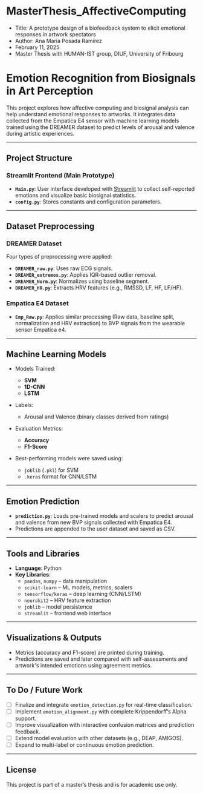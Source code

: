 # MasterThesis_AffectiveComputing
- Title: A prototype design of a biofeedback system to elicit emotional responses in artwork spectators
- Author: Ana Maria Posada Ramirez
- February 11, 2025
- Master Thesis with HUMAN-IST group, DIUF, University of Fribourg
  
# Emotion Recognition from Biosignals in Art Perception

This project explores how affective computing and biosignal analysis can help understand emotional responses to artworks. It integrates data collected from the Empatica E4 sensor with machine learning models trained using the DREAMER dataset to predict levels of arousal and valence during artistic experiences.

---

## Project Structure

### Streamlit Frontend (Main Prototype)
- **`Main.py`**: User interface developed with [Streamlit](https://streamlit.io/) to collect self-reported emotions and visualize basic biosignal statistics.
- **`config.py`**: Stores constants and configuration parameters.

---

## Dataset Preprocessing

### DREAMER Dataset  
Four types of preprocessing were applied:
- **`DREAMER_raw.py`**: Uses raw ECG signals.
- **`DREAMER_extremos.py`**: Applies IQR-based outlier removal.
- **`DREAMER_Norm.py`**: Normalizes using baseline segment.
- **`DREAMER_HR.py`**: Extracts HRV features (e.g., RMSSD, LF, HF, LF/HF).

### Empatica E4 Dataset
- **`Emp_Raw.py`**: Applies similar processing (Raw data, baseline split, normalization and HRV extraction) to BVP signals from the wearable sensor Empatica e4.

---

## Machine Learning Models

- Models Trained:
  - **SVM**
  - **1D-CNN**
  - **LSTM**

- Labels:
  - Arousal and Valence (binary classes derived from ratings)

- Evaluation Metrics:
  - **Accuracy**
  - **F1-Score**

- Best-performing models were saved using:
  - `joblib` (`.pkl`) for SVM
  - `.keras` format for CNN/LSTM

---

## Emotion Prediction

- **`prediction.py`**: Loads pre-trained models and scalers to predict arousal and valence from new BVP signals collected with Empatica E4.
- Predictions are appended to the user dataset and saved as CSV.

---

## Tools and Libraries

- **Language**: Python
- **Key Libraries**:
  - `pandas`, `numpy` – data manipulation
  - `scikit-learn` – ML models, metrics, scalers
  - `tensorflow/keras` – deep learning (CNN/LSTM)
  - `neurokit2` – HRV feature extraction
  - `joblib` – model persistence
  - `streamlit` – frontend web interface

---

## Visualizations & Outputs

- Metrics (accuracy and F1-score) are printed during training.
- Predictions are saved and later compared with self-assessments and artwork's intended emotions using agreement metrics.

---

## To Do / Future Work

- [ ] Finalize and integrate `emotion_detection.py` for real-time classification.
- [ ] Implement `emotion_alignment.py` with complete Krippendorff’s Alpha support.
- [ ] Improve visualization with interactive confusion matrices and prediction feedback.
- [ ] Extend model evaluation with other datasets (e.g., DEAP, AMIGOS).
- [ ] Expand to multi-label or continuous emotion prediction.

---

## License

This project is part of a master’s thesis and is for academic use only.
